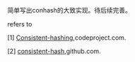 
简单写出conhash的大致实现。待后续完善。

refers to 

[1] [Consistent-hashing](https://www.codeproject.com/Articles/56138/Consistent-hashing),codeproject.com.

[2] [consistent-hash](https://github.com/Charles0429/toys/blob/master/consistent-hash/consistent_hash.cpp#L63),github.com.